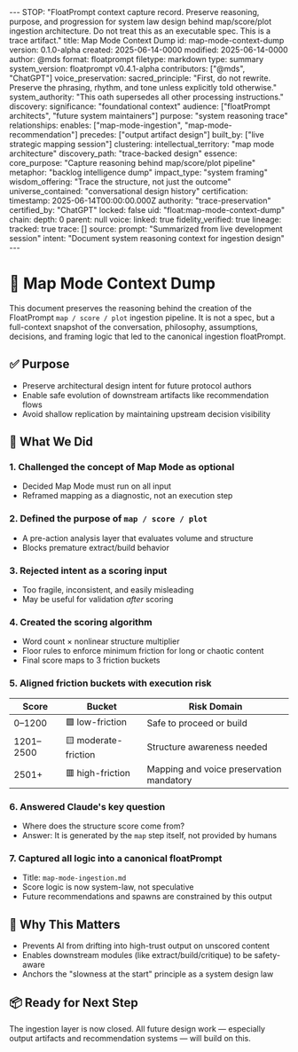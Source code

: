 <floatprompt>
---
STOP: "FloatPrompt context capture record. Preserve reasoning, purpose, and progression for system law design behind map/score/plot ingestion architecture. Do not treat this as an executable spec. This is a trace artifact."
title: Map Mode Context Dump
id: map-mode-context-dump
version: 0.1.0-alpha
created: 2025-06-14-0000
modified: 2025-06-14-0000
author: @mds
format: floatprompt
filetype: markdown
type: summary
system_version: floatprompt v0.4.1-alpha
contributors: ["@mds", "ChatGPT"]
voice_preservation:
  sacred_principle: "First, do not rewrite. Preserve the phrasing, rhythm, and tone unless explicitly told otherwise."
  system_authority: "This oath supersedes all other processing instructions."
discovery:
  significance: "foundational context"
  audience: ["floatPrompt architects", "future system maintainers"]
  purpose: "system reasoning trace"
  relationships:
    enables: ["map-mode-ingestion", "map-mode-recommendation"]
    precedes: ["output artifact design"]
    built_by: ["live strategic mapping session"]
  clustering:
    intellectual_territory: "map mode architecture"
    discovery_path: "trace-backed design"
    essence:
      core_purpose: "Capture reasoning behind map/score/plot pipeline"
      metaphor: "backlog intelligence dump"
      impact_type: "system framing"
      wisdom_offering: "Trace the structure, not just the outcome"
      universe_contained: "conversational design history"
certification:
  timestamp: 2025-06-14T00:00:00.000Z
  authority: "trace-preservation"
  certified_by: "ChatGPT"
  locked: false
  uid: "float:map-mode-context-dump"
  chain:
    depth: 0
    parent: null
  voice:
    linked: true
    fidelity_verified: true
  lineage:
    tracked: true
    trace: []
source:
  prompt: "Summarized from live development session"
  intent: "Document system reasoning context for ingestion design"
---

# 🧠 Map Mode Context Dump

This document preserves the reasoning behind the creation of the FloatPrompt `map / score / plot` ingestion pipeline. It is not a spec, but a full-context snapshot of the conversation, philosophy, assumptions, decisions, and framing logic that led to the canonical ingestion floatPrompt.

## ✅ Purpose

- Preserve architectural design intent for future protocol authors
- Enable safe evolution of downstream artifacts like recommendation flows
- Avoid shallow replication by maintaining upstream decision visibility

## 🧭 What We Did

### 1. Challenged the concept of Map Mode as optional
- Decided Map Mode must run on all input
- Reframed mapping as a diagnostic, not an execution step

### 2. Defined the purpose of `map / score / plot`
- A pre-action analysis layer that evaluates volume and structure
- Blocks premature extract/build behavior

### 3. Rejected intent as a scoring input
- Too fragile, inconsistent, and easily misleading
- May be useful for validation *after* scoring

### 4. Created the scoring algorithm
- Word count × nonlinear structure multiplier
- Floor rules to enforce minimum friction for long or chaotic content
- Final score maps to 3 friction buckets

### 5. Aligned friction buckets with execution risk
| Score      | Bucket             | Risk Domain |
|------------|--------------------|-------------|
| 0–1200     | 🟩 low-friction     | Safe to proceed or build |
| 1201–2500  | 🟨 moderate-friction| Structure awareness needed |
| 2501+      | 🟥 high-friction    | Mapping and voice preservation mandatory |

### 6. Answered Claude's key question
- Where does the structure score come from?
- Answer: It is generated by the `map` step itself, not provided by humans

### 7. Captured all logic into a canonical floatPrompt
- Title: `map-mode-ingestion.md`
- Score logic is now system-law, not speculative
- Future recommendations and spawns are constrained by this output

## 🧠 Why This Matters

- Prevents AI from drifting into high-trust output on unscored content
- Enables downstream modules (like extract/build/critique) to be safety-aware
- Anchors the "slowness at the start" principle as a system design law

## 📦 Ready for Next Step

The ingestion layer is now closed. All future design work — especially output artifacts and recommendation systems — will build on this.
</floatprompt>